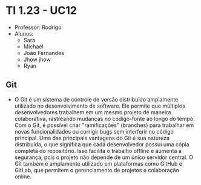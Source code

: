 # TI 1.23 - UC12

- Professor: Rodrigo
- Alunos:
  - Sara
  - Michael
  - João Fernandes
  - Jhow jhow
  - Ryan

## Git
 - O Git é um sistema de controle de versão distribuído amplamente utilizado no desenvolvimento de software. Ele permite que múltiplos desenvolvedores trabalhem em um mesmo projeto de maneira colaborativa, rastreando mudanças no código-fonte ao longo do tempo. Com o Git, é possível criar "ramificações" (branches) para trabalhar em novas funcionalidades ou corrigir bugs sem interferir no código principal. Uma das principais vantagens do Git é sua natureza distribuída, o que significa que cada desenvolvedor possui uma cópia completa do repositório. Isso facilita o trabalho offline e aumenta a segurança, pois o projeto não depende de um único servidor central. O Git também é amplamente utilizado em plataformas como GitHub e GitLab, que permitem o gerenciamento de projetos e colaboração online.